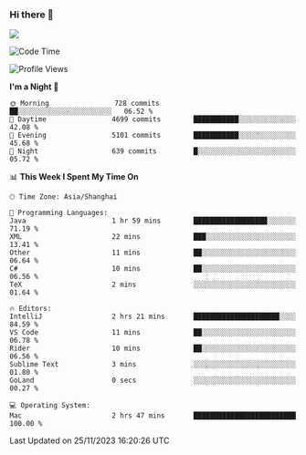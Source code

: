 ### Hi there 👋

<!--
**JJAYCHEN1e/jjaychen1e** is a ✨ _special_ ✨ repository because its `README.md` (this file) appears on your GitHub profile.

Here are some ideas to get you started:

- 🔭 I’m currently working on ...
- 🌱 I’m currently learning ...
- 👯 I’m looking to collaborate on ...
- 🤔 I’m looking for help with ...
- 💬 Ask me about ...
- 📫 How to reach me: ...
- 😄 Pronouns: ...
- ⚡ Fun fact: ...
-->

[![](https://github-readme-stats.vercel.app/api?username=jjaychen1e&show_icons=true)](https://github.com/jjaychen1e/github-readme-stats?count_private=true)

<!--START_SECTION:waka-->
![Code Time](http://img.shields.io/badge/Code%20Time-887%20hrs%2037%20mins-blue)

![Profile Views](http://img.shields.io/badge/Profile%20Views-0-blue)

**I'm a Night 🦉** 

```text
🌞 Morning                728 commits         ██░░░░░░░░░░░░░░░░░░░░░░░   06.52 % 
🌆 Daytime                4699 commits        ███████████░░░░░░░░░░░░░░   42.08 % 
🌃 Evening                5101 commits        ███████████░░░░░░░░░░░░░░   45.68 % 
🌙 Night                  639 commits         █░░░░░░░░░░░░░░░░░░░░░░░░   05.72 % 
```


📊 **This Week I Spent My Time On** 

```text
🕑︎ Time Zone: Asia/Shanghai

💬 Programming Languages: 
Java                     1 hr 59 mins        ██████████████████░░░░░░░   71.19 % 
XML                      22 mins             ███░░░░░░░░░░░░░░░░░░░░░░   13.41 % 
Other                    11 mins             ██░░░░░░░░░░░░░░░░░░░░░░░   06.64 % 
C#                       10 mins             ██░░░░░░░░░░░░░░░░░░░░░░░   06.56 % 
TeX                      2 mins              ░░░░░░░░░░░░░░░░░░░░░░░░░   01.64 % 

🔥 Editors: 
IntelliJ                 2 hrs 21 mins       █████████████████████░░░░   84.59 % 
VS Code                  11 mins             ██░░░░░░░░░░░░░░░░░░░░░░░   06.78 % 
Rider                    10 mins             ██░░░░░░░░░░░░░░░░░░░░░░░   06.56 % 
Sublime Text             3 mins              ░░░░░░░░░░░░░░░░░░░░░░░░░   01.80 % 
GoLand                   0 secs              ░░░░░░░░░░░░░░░░░░░░░░░░░   00.27 % 

💻 Operating System: 
Mac                      2 hrs 47 mins       █████████████████████████   100.00 % 
```


 Last Updated on 25/11/2023 16:20:26 UTC
<!--END_SECTION:waka-->
